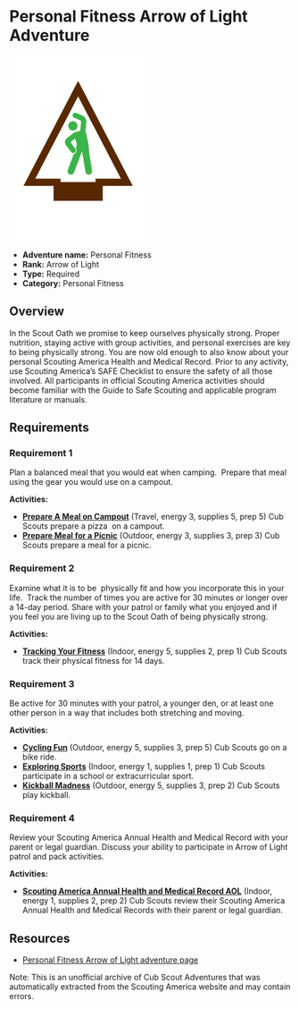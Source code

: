 # Personal Fitness Arrow of Light Adventure

![Personal Fitness Arrow of Light adventure belt loop](images/personal-fitness.jpg)

- **Adventure name:** Personal Fitness
- **Rank:** Arrow of Light
- **Type:** Required
- **Category:** Personal Fitness

## Overview

In the Scout Oath we promise to keep ourselves physically strong. Proper nutrition, staying active with group activities, and personal exercises are key to being physically strong. You are now old enough to also know about your personal Scouting America Health and Medical Record. Prior to any activity, use Scouting America’s SAFE Checklist to ensure the safety of all those involved. All participants in official Scouting America activities should become familiar with the Guide to Safe Scouting and applicable program literature or manuals.

## Requirements

### Requirement 1

Plan a balanced meal that you would eat when camping.  Prepare that meal using the gear you would use on a campout.

**Activities:**

- **[Prepare A Meal on Campout](https://www.scouting.org/cub-scout-activities/prepare-a-meal-on-campout/)** (Travel, energy 3, supplies 5, prep 5)
  Cub Scouts prepare a pizza  on a campout.
- **[Prepare Meal for a Picnic](https://www.scouting.org/cub-scout-activities/prepare-meal-for-a-picnic/)** (Outdoor, energy 3, supplies 3, prep 3)
  Cub Scouts prepare a meal for a picnic.

### Requirement 2

Examine what it is to be  physically fit and how you incorporate this in your life.  Track the number of times you are active for 30 minutes or longer over a 14-day period. Share with your patrol or family what you enjoyed and if you feel you are living up to the Scout Oath of being physically strong.

**Activities:**

- **[Tracking Your Fitness](https://www.scouting.org/cub-scout-activities/tracking-your-fitness/)** (Indoor, energy 5, supplies 2, prep 1)
  Cub Scouts  track their physical fitness for 14 days.

### Requirement 3

Be active for 30 minutes with your patrol, a younger den, or at least one other person in a way that includes both stretching and moving.

**Activities:**

- **[Cycling Fun](https://www.scouting.org/cub-scout-activities/cycling-fun/)** (Outdoor, energy 5, supplies 3, prep 5)
  Cub Scouts go on a bike ride.
- **[Exploring Sports](https://www.scouting.org/cub-scout-activities/exploring-sports/)** (Indoor, energy 1, supplies 1, prep 1)
  Cub Scouts participate in a school or extracurricular sport.
- **[Kickball Madness](https://www.scouting.org/cub-scout-activities/kickball-madness/)** (Outdoor, energy 5, supplies 3, prep 2)
  Cub Scouts play kickball.

### Requirement 4

Review your Scouting America Annual Health and Medical Record with your parent or legal guardian. Discuss your ability to participate in Arrow of Light patrol and pack activities.

**Activities:**

- **[Scouting America Annual Health and Medical Record AOL](https://www.scouting.org/cub-scout-activities/scouting-america-annual-health-and-medical-record-aol/)** (Indoor, energy 1, supplies 2, prep 2)
  Cub Scouts review their Scouting America Annual Health and Medical Records with their parent or legal guardian.


## Resources

- [Personal Fitness Arrow of Light adventure page](https://www.scouting.org/cub-scout-adventures/personal-fitness/)

Note: This is an unofficial archive of Cub Scout Adventures that was automatically extracted from the Scouting America website and may contain errors.